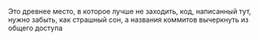Это древнее место, в которое лучше не заходить, код, написанный тут, нужно забыть, как страшный сон, а названия коммитов вычеркнуть из общего доступа
